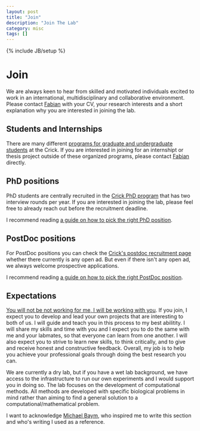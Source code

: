 ```yaml
---
layout: post
title: "Join"
description: "Join The Lab"
category: misc
tags: []
---
```

{% include JB/setup %}

<a name="join"></a>

# Join

We are always keen to hear from skilled and motivated individuals excited to work in an international, multidisciplinary and collaborative environment. Please contact [Fabian] with your CV, your research interests and a short explanation why you are interested in joining the lab.

## Students and Internships

There are many different [programs for graduate and undergraduate students] at the Crick. If you are interested in joining for an internshipt or thesis project outside of these organized programs, please contact [Fabian] directly.

## PhD positions

PhD students are centrally recruited in the [Crick PhD program] that has two interview rounds per year. If you are interested in joining the lab, please feel free to already reach out before the recruitment deadline.

I recommend reading [a guide on how to pick the right PhD position].

## PostDoc positions

For PostDoc positions you can check the [Crick's postdoc recruitment page] whether there currently is any open ad. But even if there isn't any open ad, we always welcome prospective applications.

I recommend reading [a guide on how to pick the right PostDoc position].

## Expectations

[You will not be not working for me, I will be working with you]. If you join, I expect you to develop and lead your own projects that are interesting to both of us. I will guide and teach you in this process to my best abilitity. I will share my skills and time with you and I expect you to do the same with me and your labmates, so that everyone can learn from one another. I will also expect you to strive to learn new skills, to think critically, and to give and receive honest and constructive feedback. Overall, my job is to help you achieve your professional goals through doing the best research you can.

We are currently a dry lab, but if you have a wet lab background, we have access to the infrastructure to run our own experiments and I would support you in doing so. The lab focuses on the development of computational methods. All methods are developed with specific biological problems in mind rather than aiming to find a general solution to a computational/mathematical problem.

I want to acknowledge [Michael Baym], who inspired me to write this section and who's writing I used as a reference.

[Fabian]: mailto:fabian_froehlich@hms.harvard.edu
[programs for graduate and undergraduate students]: https://www.crick.ac.uk/careers-study/students
[Crick PhD program]: https://www.crick.ac.uk/careers-study/students/phd-students
[Crick's postdoc recruitment page]: https://www.crick.ac.uk/careers-study/postdocs/postdoc-recruitment
 [You will not be not working for me, I will be working with you]: http://journals.plos.org/ploscompbiol/article?id=10.1371/journal.pcbi.1004387#sec011
 [Michael Baym]: https://baymlab.hms.harvard.edu/join.html
 [a guide on how to pick the right PostDoc position]: https://doi.org/10.1186/gb4163
 [a guide on how to pick the right PhD position]: https://doi.org/10.1186/gb-2013-14-4-114
